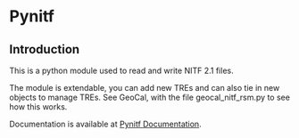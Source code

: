 # Pynitf

## Introduction

This is a python module used to read and write NITF 2.1 files.

The module is extendable, you can add new TREs and can also tie in new objects
to manage TREs. See GeoCal, with the file geocal_nitf_rsm.py to see how this 
works.

Documentation is available at [Pynitf Documentation](https://cartography-jpl.github.io/pynitf/introduction.html).


